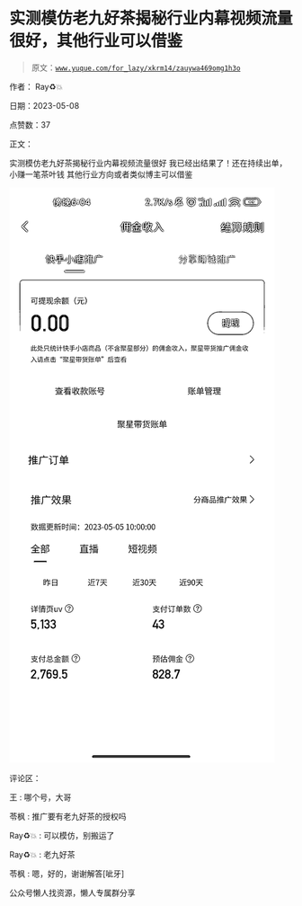 # 实测模仿老九好茶揭秘行业内幕视频流量很好，其他行业可以借鉴

> 原文：[`www.yuque.com/for_lazy/xkrm14/zauywa469omg1h3o`](https://www.yuque.com/for_lazy/xkrm14/zauywa469omg1h3o)



作者： Ray♻️💥



日期：2023-05-08



点赞数：37



正文：



实测模仿老九好茶揭秘行业内幕视频流量很好 我已经出结果了！还在持续出单，小赚一笔茶叶钱 其他行业方向或者类似博主可以借鉴



![](img/b555235963c555ff5299b0f87956966e.png)  

评论区：



王 : 哪个号，大哥



苓枫 : 推广要有老九好茶的授权吗



Ray♻️💥 : 可以模仿，别搬运了



Ray♻️💥 : 老九好茶



苓枫 : 嗯，好的，谢谢解答[呲牙]



公众号懒人找资源，懒人专属群分享

